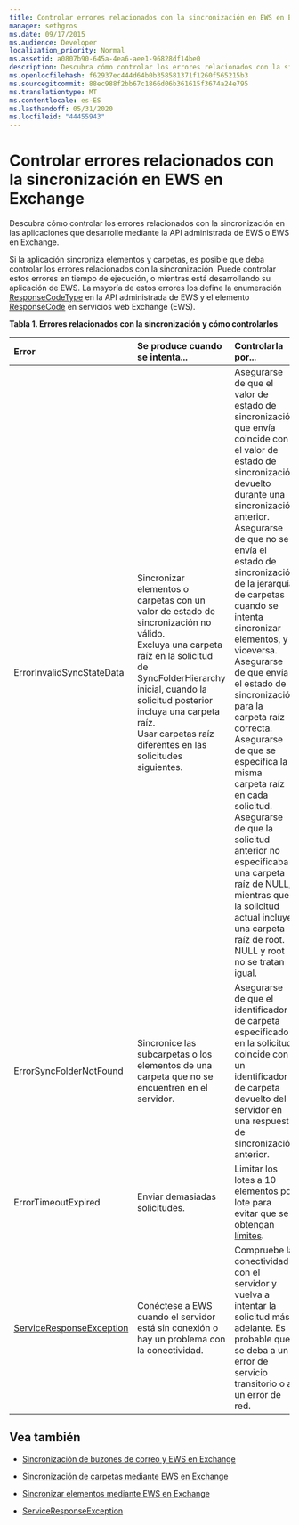 ```yaml
---
title: Controlar errores relacionados con la sincronización en EWS en Exchange
manager: sethgros
ms.date: 09/17/2015
ms.audience: Developer
localization_priority: Normal
ms.assetid: a0807b90-645a-4ea6-aee1-96828df14be0
description: Descubra cómo controlar los errores relacionados con la sincronización en las aplicaciones que desarrolle mediante la API administrada de EWS o EWS en Exchange.
ms.openlocfilehash: f62937ec444d64b0b358581371f1260f565215b3
ms.sourcegitcommit: 88ec988f2bb67c1866d06b361615f3674a24e795
ms.translationtype: MT
ms.contentlocale: es-ES
ms.lasthandoff: 05/31/2020
ms.locfileid: "44455943"
---
```

# <a name="handling-synchronization-related-errors-in-ews-in-exchange"></a>Controlar errores relacionados con la sincronización en EWS en Exchange

Descubra cómo controlar los errores relacionados con la sincronización en las aplicaciones que desarrolle mediante la API administrada de EWS o EWS en Exchange.
  
Si la aplicación sincroniza elementos y carpetas, es posible que deba controlar los errores relacionados con la sincronización. Puede controlar estos errores en tiempo de ejecución, o mientras está desarrollando su aplicación de EWS. La mayoría de estos errores los define la enumeración [ResponseCodeType](https://msdn.microsoft.com/library/exchangewebservices.responsecodetype%28v=exchg.80%29.aspx) en la API administrada de EWS y el elemento [ResponseCode](https://msdn.microsoft.com/library/aa580757%28v=exchg.150%29.aspx) en servicios web Exchange (EWS). 
  
**Tabla 1. Errores relacionados con la sincronización y cómo controlarlos**

|**Error**|**Se produce cuando se intenta...**|**Controlarla por...**|
|:-----|:-----|:-----|
|ErrorInvalidSyncStateData  <br/> | Sincronizar elementos o carpetas con un valor de estado de sincronización no válido.  <br/>  Excluya una carpeta raíz en la solicitud de SyncFolderHierarchy inicial, cuando la solicitud posterior incluya una carpeta raíz.  <br/>  Usar carpetas raíz diferentes en las solicitudes siguientes.  <br/> | Asegurarse de que el valor de estado de sincronización que envía coincide con el valor de estado de sincronización devuelto durante una sincronización anterior.  <br/>  Asegurarse de que no se envía el estado de sincronización de la jerarquía de carpetas cuando se intenta sincronizar elementos, y viceversa.  <br/>  Asegurarse de que envía el estado de sincronización para la carpeta raíz correcta.  <br/>  Asegurarse de que se especifica la misma carpeta raíz en cada solicitud.  <br/>  Asegurarse de que la solicitud anterior no especificaba una carpeta raíz de NULL, mientras que la solicitud actual incluye una carpeta raíz de root. NULL y root no se tratan igual.  <br/> |
|ErrorSyncFolderNotFound  <br/> |Sincronice las subcarpetas o los elementos de una carpeta que no se encuentren en el servidor.  <br/> |Asegurarse de que el identificador de carpeta especificado en la solicitud coincide con un identificador de carpeta devuelto del servidor en una respuesta de sincronización anterior.  <br/> |
|ErrorTimeoutExpired  <br/> |Enviar demasiadas solicitudes.  <br/> |Limitar los lotes a 10 elementos por lote para evitar que se obtengan [límites](ews-throttling-in-exchange.md).  <br/> |
|[ServiceResponseException](https://msdn.microsoft.com/library/microsoft.exchange.webservices.data.serviceresponseexception%28v=exchg.80%29.aspx) <br/> |Conéctese a EWS cuando el servidor está sin conexión o hay un problema con la conectividad.  <br/> |Compruebe la conectividad con el servidor y vuelva a intentar la solicitud más adelante. Es probable que se deba a un error de servicio transitorio o a un error de red.  <br/> |
   
## <a name="see-also"></a>Vea también


- [Sincronización de buzones de correo y EWS en Exchange](mailbox-synchronization-and-ews-in-exchange.md)
    
- [Sincronización de carpetas mediante EWS en Exchange](how-to-synchronize-folders-by-using-ews-in-exchange.md)
    
- [Sincronizar elementos mediante EWS en Exchange](how-to-synchronize-items-by-using-ews-in-exchange.md)
    
- [ServiceResponseException](https://msdn.microsoft.com/library/microsoft.exchange.webservices.data.serviceresponseexception%28v=exchg.80%29.aspx)
    

